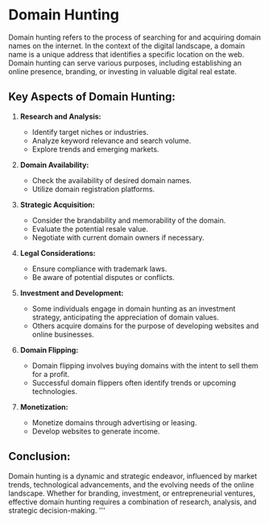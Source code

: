 # Domain Hunting

Domain hunting refers to the process of searching for and acquiring domain names on the internet. In the context of the digital landscape, a domain name is a unique address that identifies a specific location on the web. Domain hunting can serve various purposes, including establishing an online presence, branding, or investing in valuable digital real estate.

## Key Aspects of Domain Hunting:

1. **Research and Analysis:**
   - Identify target niches or industries.
   - Analyze keyword relevance and search volume.
   - Explore trends and emerging markets.

2. **Domain Availability:**
   - Check the availability of desired domain names.
   - Utilize domain registration platforms.

3. **Strategic Acquisition:**
   - Consider the brandability and memorability of the domain.
   - Evaluate the potential resale value.
   - Negotiate with current domain owners if necessary.

4. **Legal Considerations:**
   - Ensure compliance with trademark laws.
   - Be aware of potential disputes or conflicts.

5. **Investment and Development:**
   - Some individuals engage in domain hunting as an investment strategy, anticipating the appreciation of domain values.
   - Others acquire domains for the purpose of developing websites and online businesses.

6. **Domain Flipping:**
   - Domain flipping involves buying domains with the intent to sell them for a profit.
   - Successful domain flippers often identify trends or upcoming technologies.

7. **Monetization:**
   - Monetize domains through advertising or leasing.
   - Develop websites to generate income.

## Conclusion:

Domain hunting is a dynamic and strategic endeavor, influenced by market trends, technological advancements, and the evolving needs of the online landscape. Whether for branding, investment, or entrepreneurial ventures, effective domain hunting requires a combination of research, analysis, and strategic decision-making.
'''
